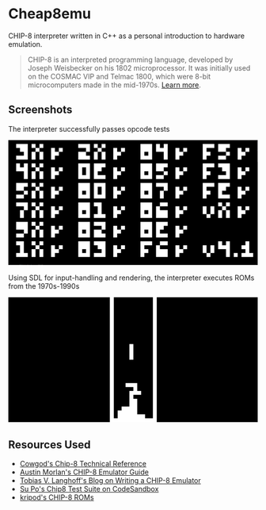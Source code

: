 # Cheap8emu

CHIP-8 interpreter written in C++ as a personal introduction to hardware emulation.

> CHIP-8 is an interpreted programming language, developed by Joseph Weisbecker on his 1802 microprocessor. It was initially used on the COSMAC VIP and Telmac 1800, which were 8-bit microcomputers made in the mid-1970s. [Learn more](https://en.wikipedia.org/wiki/CHIP-8).

## Screenshots
The interpreter successfully passes opcode tests 

![Tests passing](docs/tests.png)  

Using SDL for input-handling and rendering, the interpreter executes ROMs from the 1970s-1990s  

![Tetris](docs/tetris.png)  

## Resources Used
- [Cowgod's Chip-8 Technical Reference](http://devernay.free.fr/hacks/chip8/C8TECH10.HTM#2.4)
- [Austin Morlan's CHIP-8 Emulator Guide](https://austinmorlan.com/posts/chip8_emulator/)
- [Tobias V. Langhoff's Blog on Writing a CHIP-8 Emulator](https://tobiasvl.github.io/blog/write-a-chip-8-emulator/)
- [Su Po's Chip8 Test Suite on CodeSandbox](https://codesandbox.io/p/github/su-po/chip8-test-suite/main)
- [kripod's CHIP-8 ROMs](https://github.com/kripod/chip8-roms)
